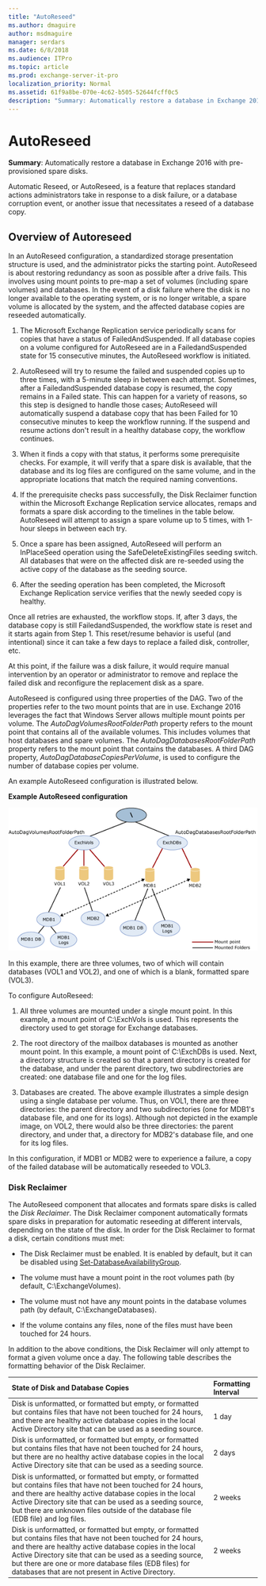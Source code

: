 ```yaml
---
title: "AutoReseed"
ms.author: dmaguire
author: msdmaguire
manager: serdars
ms.date: 6/8/2018
ms.audience: ITPro
ms.topic: article
ms.prod: exchange-server-it-pro
localization_priority: Normal
ms.assetid: 61f9a8be-070e-4c62-b505-52644fcff0c5
description: "Summary: Automatically restore a database in Exchange 2016 with pre-provisioned spare disks."
---
```


# AutoReseed

 **Summary**: Automatically restore a database in Exchange 2016 with pre-provisioned spare disks.
  
Automatic Reseed, or AutoReseed, is a feature that replaces standard actions administrators take in response to a disk failure, or a database corruption event, or another issue that necessitates a reseed of a database copy.
  
## Overview of Autoreseed

In an AutoReseed configuration, a standardized storage presentation structure is used, and the administrator picks the starting point. AutoReseed is about restoring redundancy as soon as possible after a drive fails. This involves using mount points to pre-map a set of volumes (including spare volumes) and databases. In the event of a disk failure where the disk is no longer available to the operating system, or is no longer writable, a spare volume is allocated by the system, and the affected database copies are reseeded automatically.
  
1. The Microsoft Exchange Replication service periodically scans for copies that have a status of FailedAndSuspended. If all database copies on a volume configured for AutoReseed are in a FailedandSuspended state for 15 consecutive minutes, the AutoReseed workflow is initiated.
    
2. AutoReseed will try to resume the failed and suspended copies up to three times, with a 5-minute sleep in between each attempt. Sometimes, after a FailedandSuspended database copy is resumed, the copy remains in a Failed state. This can happen for a variety of reasons, so this step is designed to handle those cases; AutoReseed will automatically suspend a database copy that has been Failed for 10 consecutive minutes to keep the workflow running. If the suspend and resume actions don't result in a healthy database copy, the workflow continues.
    
3. When it finds a copy with that status, it performs some prerequisite checks. For example, it will verify that a spare disk is available, that the database and its log files are configured on the same volume, and in the appropriate locations that match the required naming conventions.
    
4. If the prerequisite checks pass successfully, the Disk Reclaimer function within the Microsoft Exchange Replication service allocates, remaps and formats a spare disk according to the timelines in the table below. AutoReseed will attempt to assign a spare volume up to 5 times, with 1-hour sleeps in between each try.
    
5. Once a spare has been assigned, AutoReseed will perform an InPlaceSeed operation using the SafeDeleteExistingFiles seeding switch. All databases that were on the affected disk are re-seeded using the active copy of the database as the seeding source.
    
6. After the seeding operation has been completed, the Microsoft Exchange Replication service verifies that the newly seeded copy is healthy.
    
Once all retries are exhausted, the workflow stops. If, after 3 days, the database copy is still FailedandSuspended, the workflow state is reset and it starts again from Step 1. This reset/resume behavior is useful (and intentional) since it can take a few days to replace a failed disk, controller, etc.
  
At this point, if the failure was a disk failure, it would require manual intervention by an operator or administrator to remove and replace the failed disk and reconfigure the replacement disk as a spare.
  
AutoReseed is configured using three properties of the DAG. Two of the properties refer to the two mount points that are in use. Exchange 2016 leverages the fact that Windows Server allows multiple mount points per volume. The _AutoDagVolumesRootFolderPath_ property refers to the mount point that contains all of the available volumes. This includes volumes that host databases and spare volumes. The _AutoDagDatabasesRootFolderPath_ property refers to the mount point that contains the databases. A third DAG property, _AutoDagDatabaseCopiesPerVolume_, is used to configure the number of database copies per volume.
  
An example AutoReseed configuration is illustrated below.
  
 **Example AutoReseed configuration**
  
![Example Automatic Reseed Configuration](../../media/ITPro_Mailbox_AutoReseed.gif)
  
In this example, there are three volumes, two of which will contain databases (VOL1 and VOL2), and one of which is a blank, formatted spare (VOL3).
  
To configure AutoReseed:
  
1. All three volumes are mounted under a single mount point. In this example, a mount point of C:\ExchVols is used. This represents the directory used to get storage for Exchange databases.
    
2. The root directory of the mailbox databases is mounted as another mount point. In this example, a mount point of C:\ExchDBs is used. Next, a directory structure is created so that a parent directory is created for the database, and under the parent directory, two subdirectories are created: one database file and one for the log files.
    
3. Databases are created. The above example illustrates a simple design using a single database per volume. Thus, on VOL1, there are three directories: the parent directory and two subdirectories (one for MDB1's database file, and one for its logs). Although not depicted in the example image, on VOL2, there would also be three directories: the parent directory, and under that, a directory for MDB2's database file, and one for its log files.
    
In this configuration, if MDB1 or MDB2 were to experience a failure, a copy of the failed database will be automatically reseeded to VOL3.
  
### Disk Reclaimer

The AutoReseed component that allocates and formats spare disks is called the *Disk Reclaimer*. The Disk Reclaimer component automatically formats spare disks in preparation for automatic reseeding at different intervals, depending on the state of the disk. In order for the Disk Reclaimer to format a disk, certain conditions must met: 
  
- The Disk Reclaimer must be enabled. It is enabled by default, but it can be disabled using [Set-DatabaseAvailabilityGroup](http://technet.microsoft.com/library/4353c3ab-75b7-485e-89ae-d4b09b44b646.aspx).
    
- The volume must have a mount point in the root volumes path (by default, C:\ExchangeVolumes).
    
- The volume must not have any mount points in the database volumes path (by default, C:\ExchangeDatabases).
    
- If the volume contains any files, none of the files must have been touched for 24 hours.
    
In addition to the above conditions, the Disk Reclaimer will only attempt to format a given volume once a day. The following table describes the formatting behavior of the Disk Reclaimer.
  
|**State of Disk and Database Copies**|**Formatting Interval**|
|:-----|:-----|
|Disk is unformatted, or formatted but empty, or formatted but contains files that have not been touched for 24 hours, and there are healthy active database copies in the local Active Directory site that can be used as a seeding source.  <br/> |1 day  <br/> |
|Disk is unformatted, or formatted but empty, or formatted but contains files that have not been touched for 24 hours, but there are no healthy active database copies in the local Active Directory site that can be used as a seeding source.  <br/> |2 days  <br/> |
|Disk is unformatted, or formatted but empty, or formatted but contains files that have not been touched for 24 hours, and there are healthy active database copies in the local Active Directory site that can be used as a seeding source, but there are unknown files outside of the database file (EDB file) and log files.  <br/> |2 weeks  <br/> |
|Disk is unformatted, or formatted but empty, or formatted but contains files that have not been touched for 24 hours, and there are healthy active database copies in the local Active Directory site that can be used as a seeding source, but there are one or more database files (EDB files) for databases that are not present in Active Directory.  <br/> |2 weeks  <br/> |
   

